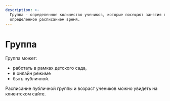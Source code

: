 ```yaml
---
description: >-
  Группа - определенное количество учеников, которые посещают занятия в
  определенное расписанием время.
---
```


# Группа

Группа может:

* работать в рамках детского сада,&#x20;
* в онлайн режиме
* быть публичной.&#x20;

Расписание публичной группы и возраст учеников можно увидеть на клиентском сайте.&#x20;
